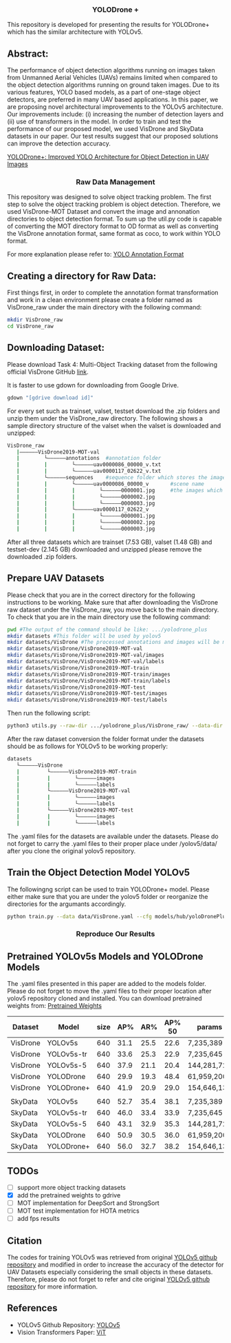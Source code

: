 ### <div align="center">YOLODrone + </div>

This repository is developed for presenting the results for YOLODrone+ which has the similar architecture with YOLOv5.

## Abstract:
The performance of object detection algorithms running on images taken from Unmanned Aerial Vehicles (UAVs) remains limited when compared to the object detection algorithms running on ground taken images. Due to its various features, YOLO based models, as a part of one-stage object detectors,  are preferred in many UAV based applications. In this paper, we are proposing novel architectural improvements to the YOLOv5 architecture. Our improvements include: (i) increasing the number of detection layers and (ii) use of transformers in the model. In order to train and test the performance of our proposed model, we used VisDrone and SkyData datasets in our paper. Our test results suggest that our proposed solutions can improve the detection accuracy.

[YOLODrone+: Improved YOLO Architecture for Object Detection in UAV Images]()

### <div align="center">Raw Data Management</div>
This repository was designed to solve object tracking problem. The first step to solve the object tracking problem is object detection. Therefore, we used VisDrone-MOT Dataset and convert the image and annonation directories to object detection format. To sum up the util.py code is capable of converting the MOT directory format to OD format as well as converting the VisDrone annotation format, same format as coco, to work within YOLO format.

For more explanation please refer to: 
[YOLO Annotation Format](https://github.com/ultralytics/yolov5/wiki/Train-Custom-Data#11-create-datasetyaml)
## Creating a directory for Raw Data:
First things first, in order to complete the annotation format transformation and work in a clean environment please create a folder named as VisDrone_raw under the main directory with the following command:
```bash
mkdir VisDrone_raw
cd VisDrone_raw
```
## Downloading Dataset:
Please download Task 4: Multi-Object Tracking dataset from the following official VisDrone GitHub [link](https://github.com/VisDrone/VisDrone-Dataset#task-4-multi-object-tracking).

It is faster to use gdown for downloading from Google Drive. 
```bash
gdown "[gdrive download id]"
```
For every set such as trainset, valset, testset download the .zip folders and unzip them under the VisDrone_raw directory. The following shows a sample directory structure of the valset when the valset is downloaded and unzipped:

```bash
VisDrone_raw
   |——————VisDrone2019-MOT-val
   |        └——————annotations  #annotation folder
   |        |        └——————uav0000086_00000_v.txt
   |        |        └——————uav0000117_02622_v.txt
   |        └——————sequences    #sequence folder which stores the images according to scene footage
   |        |        └——————uav0000086_00000_v       #scene name
   |        |        |        └——————0000001.jpg     #the images which are obtained from scene videos
   |        |        |        └——————0000002.jpg
   |        |        |        └——————0000003.jpg
   |        |        └——————uav0000117_02622_v
   |        |        |        └——————0000001.jpg
   |        |        |        └——————0000002.jpg
   |        |        |        └——————0000003.jpg
```

After all three datasets which are trainset (7.53 GB), valset (1.48 GB) and testset-dev (2.145 GB) downloaded and unzipped please remove the downloaded .zip folders.

## Prepare UAV Datasets
<!---The code for converting [VisDrone Dataset](http://aiskyeye.com/) and [SkyDatav1](https://www.skydatachallenge.com/) is available in this repository. As also mentioned in the official repository of the [YOLOv5](https://github.com/ultralytics/yolov5) the YOLO labelling for is different than COCO. utils.py will convert the coco format of the visDrone and skydata to YOLO format. Also, the code for converting the VisDrone-MOT dataset to VisDrone-DT format is available in this repository. -->

Please check that you are in the correct directory for the following instructions to be working. Make sure that after downloading the VisDrone raw dataset under the VisDrone_raw, you move back to the main directory. To check that you are in the main directory use the following command:

```bash
pwd #The output of the command should be like: .../yolodrone_plus
mkdir datasets #This folder will be used by yolov5
mkdir datasets/VisDrone #The processed annotations and images will be moved here.
mkdir datasets/VisDrone/VisDrone2019-MOT-val
mkdir datasets/VisDrone/VisDrone2019-MOT-val/images
mkdir datasets/VisDrone/VisDrone2019-MOT-val/labels
mkdir datasets/VisDrone/VisDrone2019-MOT-train
mkdir datasets/VisDrone/VisDrone2019-MOT-train/images
mkdir datasets/VisDrone/VisDrone2019-MOT-train/labels
mkdir datasets/VisDrone/VisDrone2019-MOT-test
mkdir datasets/VisDrone/VisDrone2019-MOT-test/images
mkdir datasets/VisDrone/VisDrone2019-MOT-test/labels
```

Then run the following script:
```bash
python3 utils.py --raw-dir .../yolodrone_plus/VisDrone_raw/ --data-dir .../yolodrone_plus/datasets/
```


After the raw dataset conversion the folder format under the datasets should be as follows for YOLOv5 to be working properly:
```bash
datasets
   └——————VisDrone
   |         └——————VisDrone2019-MOT-train
   |         |        └——————images
   |         |        └——————labels
   |         └——————VisDrone2019-MOT-val
   |         |        └——————images
   |         |        └——————labels
   |         └——————VisDrone2019-MOT-test
   |         |        └——————images
   |         |        └——————labels
```
The .yaml files for the datasets are available under the datasets. Please do not forget to carry the .yaml files to their proper place under /yolov5/data/ after you clone the original yolov5 repository.
## Train the Object Detection Model YOLOv5
The followingng script can be used to train YOLODrone+ model. Please either make sure that you are under the yolov5 folder or reorganize the directories for the argumants accordingly.  
```bash
python train.py --data data/VisDrone.yaml --cfg models/hub/yoloDronePlus.yaml  --weights '' --batch-size 16
```
### <div align="center">Reproduce Our Results</div>

## Pretrained YOLOv5s Models and YOLODrone Models
The .yaml files presented in this paper are added to the models folder. Please do not forget to move the .yaml files to their proper location after yolov5 repository cloned and installed. You can download pretrained weights from: [Pretrained Weights](https://drive.google.com/drive/folders/1XdEF5qvMkpjcPiV_NVPfnHUiye4APxNe?usp=sharing) 

|Dataset  |Model        |size |AP%    |AR%    |AP% 50 |params
|---      |---          |---  |---    |---    |---    |---
|VisDrone |YOLOv5s      |640  |31.1   |25.5   |22.6   |7,235,389
|VisDrone |YOLOv5s-tr   |640  |33.6   |25.3   |22.9   |7,235,645     
|VisDrone |YOLOv5s-5    |640  |37.9   |21.1   |20.4   |144,281,723    
|VisDrone |YOLODrone    |640  |29.9   |19.3   |48.4   |61,959,200  
|VisDrone |YOLODrone+   |640  |41.9   |20.9   |29.0   |154,646,139
|         |             |     |       |       |       |
|SkyData  |YOLOv5s      |640  |52.7   |35.4   |38.1   |7,235,389   
|SkyData  |YOLOv5s-tr   |640  |46.0   |33.4   |33.9   |7,235,645         
|SkyData  |YOLOv5s-5    |640  |43.1   |32.9   |35.3   |144,281,723       
|SkyData  |YOLODrone    |640  |50.9   |30.5   |36.0   |61,959,200      
|SkyData  |YOLODrone+   |640  |56.0   |32.7   |38.2   |154,646,139
   
## TODOs
- [ ] support more object tracking datasets
- [x] add the pretrained weights to gdrive
- [ ] MOT implementation for DeepSort and StrongSort
- [ ] MOT test implementation for HOTA metrics
- [ ] add fps results

## Citation
The codes for training YOLOv5 was retrieved from original [YOLOv5 github repository](https://github.com/ultralytics/yolov5) and modified in order to increase the accuracy of the detector for UAV Datasets especially considering the small objects in these datasets. Therefore, please do not forget to refer and cite original [YOLOv5 github repository](https://github.com/ultralytics/yolov5) for more information. 

## References
- YOLOv5 Github Repository: [YOLOv5](https://github.com/ultralytics/yolov5)
- Vision Transformers Paper: [ViT](https://github.com/google-research/vision_transformer)
